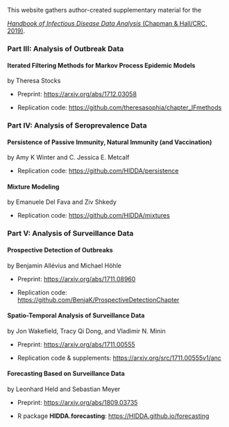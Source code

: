 This website gathers author-created supplementary material for the

[*Handbook of Infectious Disease Data Analysis* (Chapman & Hall/CRC, 2019)](https://www.crcpress.com/9781138626713).


### Part III: Analysis of Outbreak Data 


#### Iterated Filtering Methods for Markov Process Epidemic Models

by Theresa Stocks

* Preprint: <https://arxiv.org/abs/1712.03058>

* Replication code: <https://github.com/theresasophia/chapter_IFmethods>



### Part IV: Analysis of Seroprevalence Data


#### Persistence of Passive Immunity, Natural Immunity (and Vaccination)

by Amy K Winter and C. Jessica E. Metcalf

* Replication code: <https://github.com/HIDDA/persistence>


#### Mixture Modeling

by Emanuele Del Fava and Ziv Shkedy

* Replication code: <https://github.com/HIDDA/mixtures>



### Part V: Analysis of Surveillance Data


#### Prospective Detection of Outbreaks

by Benjamin Allévius and Michael Höhle

* Preprint: <https://arxiv.org/abs/1711.08960>

* Replication code: <https://github.com/BenjaK/ProspectiveDetectionChapter>


#### Spatio-Temporal Analysis of Surveillance Data

by Jon Wakefield, Tracy Qi Dong, and Vladimir N. Minin

* Preprint: <https://arxiv.org/abs/1711.00555>

* Replication code & supplements: <https://arxiv.org/src/1711.00555v1/anc>


#### Forecasting Based on Surveillance Data

by Leonhard Held and Sebastian Meyer

* Preprint: <https://arxiv.org/abs/1809.03735>

* R package **HIDDA.forecasting**: <https://HIDDA.github.io/forecasting>
